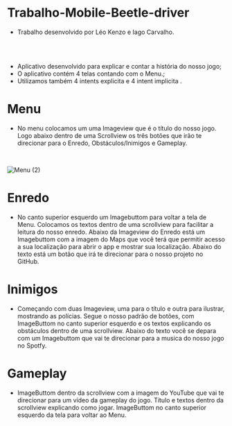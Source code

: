 # Trabalho-Mobile-Beetle-driver

- Trabalho desenvolvido por Léo Kenzo e Iago Carvalho.
</br>
</br>

- Aplicativo desenvolvido para explicar e contar a história do nosso jogo;
- O aplicativo contém 4 telas contando com o Menu.;
- Utilizamos também 4 intents explicita e 4 intent implicita .

# Menu

- No menu colocamos um uma Imageview que é o título do nosso jogo. Logo abaixo dentro de uma Scrollview os três botões que irão te direcionar para o Enredo, Obstáculos/Inimigos e Gameplay.
</br>

![Menu (2)](https://github.com/IagoICS/Trabalho-Mobile-Beetle-driver/assets/101646035/226c5816-9821-45bd-af2d-023e1109d325)


# Enredo

- No canto superior esquerdo um Imagebuttom para voltar a tela de Menu. Colocamos os textos dentro de uma scrollview para facilitar a leitura do nosso enredo. Abaixo da Imageview do Enredo está um Imagebuttom com a imagem do Maps que você terá que permitir acesso a sua localização para abrir o app e mostrar sua localização. Abaixo do texto está um botão que irá te direcionar para o nosso projeto no GitHub. 

# Inimigos

- Começando com duas Imageview, uma para o título e outra para ilustrar, mostrando as polícias. Segue o nosso padrão de botões, com ImageButtom no canto superior esquerdo e os textos explicando os obstáculos dentro de uma scrollview. Abaixo do texto você se depara com um Imagebuttom que vai te direcionar para a musica do nosso jogo no Spotfy.

# Gameplay

- ImageButtom dentro da scrollview com a imagem do YouTube que vai te direcionar para um vídeo da gameplay do jogo. Título e textos dentro da scrollview explicando como jogar. ImageButtom no canto superior esquerdo da tela para voltar ao Menu.
